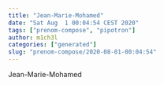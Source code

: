 ```yaml
---
title: "Jean-Marie-Mohamed"
date: "Sat Aug  1 00:04:54 CEST 2020"
tags: ["prenom-compose", "pipotron"]
author: m1ch3l
categories: ["generated"]
slug: "prenom-compose/2020-08-01-00:04:54"
---
```


Jean-Marie-Mohamed
